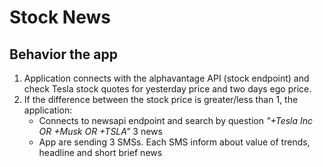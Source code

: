 # Stock News

## Behavior the app
1. Application connects with the alphavantage API (stock endpoint) and check Tesla stock quotes for yesterday price and two days ego price.
2. If the difference between the stock price is greater/less than 1, the application:
   * Connects to newsapi endpoint and search by question *"+Tesla Inc OR +Musk OR +TSLA"* 3 news
   * App are sending 3 SMSs. Each SMS inform about value of trends, headline and short brief news